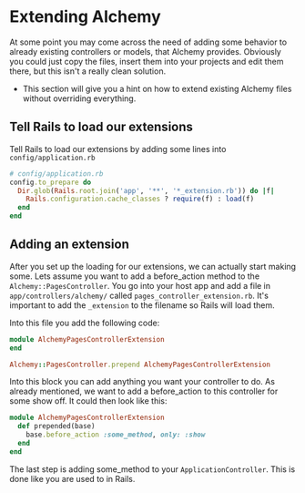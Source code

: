 # Extending Alchemy

At some point you may come across the need of adding some behavior to already existing controllers or models, that Alchemy provides. Obviously you could just copy the files, insert them into your projects and edit them there, but this isn't a really clean solution.

* This section will give you a hint on how to extend existing Alchemy files without overriding everything.

## Tell Rails to load our extensions

Tell Rails to load our extensions by adding some lines into `config/application.rb`

~~~ ruby
# config/application.rb
config.to_prepare do
  Dir.glob(Rails.root.join('app', '**', '*_extension.rb')) do |f|
    Rails.configuration.cache_classes ? require(f) : load(f)
  end
end
~~~

## Adding an extension

After you set up the loading for our extensions, we can actually start making some. Lets assume you want to add a before_action method to the `Alchemy::PagesController`. You go into your host app and add a file in `app/controllers/alchemy/` called `pages_controller_extension.rb`. It's important to add the `_extension` to the filename so Rails will load them.

Into this file you add the following code:

~~~ ruby
module AlchemyPagesControllerExtension
end

Alchemy::PagesController.prepend AlchemyPagesControllerExtension
~~~

Into this block you can add anything you want your controller to do. As already mentioned, we want to add a before_action to this controller for some show off. It could then look like this:

~~~ ruby
module AlchemyPagesControllerExtension
  def prepended(base)
    base.before_action :some_method, only: :show
  end
end
~~~

The last step is adding some_method to your `ApplicationController`. This is done like you are used to in Rails.
